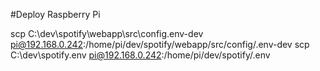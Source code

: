 #Deploy Raspberry Pi

scp C:\dev\spotify\webapp\src\config\.env-dev pi@192.168.0.242:/home/pi/dev/spotify/webapp/src/config/.env-dev
scp C:\dev\spotify\.env pi@192.168.0.242:/home/pi/dev/spotify/.env

